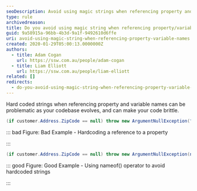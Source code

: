 ```yaml
---
seoDescription: Avoid using magic strings when referencing property and variable names, instead use nameof() operator to keep your code concise and maintainable.
type: rule
archivedreason:
title: Do you avoid using magic string when referencing property/variable names
guid: 9a58915a-96bb-4b3d-9a1f-9492610d6ffe
uri: avoid-using-magic-string-when-referencing-property-variable-names
created: 2020-01-29T05:00:13.0000000Z
authors:
  - title: Adam Cogan
    url: https://ssw.com.au/people/adam-cogan
  - title: Liam Elliott
    url: https://ssw.com.au/people/liam-elliott
related: []
redirects:
  - do-you-avoid-using-magic-string-when-referencing-property-variable-names
---
```


Hard coded strings when referencing property and variable names can be problematic as your codebase evolves, and can make your code brittle.

<!--endintro-->

```csharp
(if customer.Address.ZipCode == null) throw new ArgumentNullException("ZipCode");
```

::: bad
Figure: Bad Example - Hardcoding a reference to a property

:::

```csharp
(if customer.Address.ZipCode == null) throw new ArgumentNullException(nameof(customer.Address.ZipCode));
```

::: good
Figure: Good Example - Using nameof() operator to avoid hardcoded strings

:::
